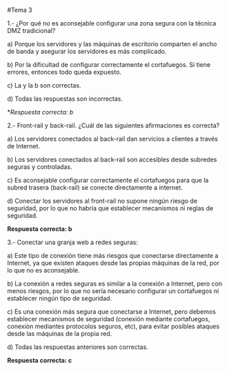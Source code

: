 #Tema 3

1.- ¿Por qué no es aconsejable configurar una zona segura con la técnica DMZ tradicional?

a) Porque los servidores y las máquinas de escritorio comparten el ancho de banda y asegurar los servidores
es más complicado.

b) Por la dificultad de configurar correctamente el cortafuegos. Si tiene errores, entonces todo queda expuesto.

c) La y la b son correctas.

d) Todas las respuestas son incorrectas.

**Respuesta correcta: b*


2.- Front-rail y back-rail. ¿Cuál de las siguientes afirmaciones es correcta?

a) Los servidores conectados al back-rail dan servicios a clientes a través de Internet.

b) Los servidores conectados al back-rail son accesibles desde subredes seguras y controladas.

c) Es aconsejable configurar correctamente el cortafuegos para que la subred trasera (back-rail)
se conecte directamente a internet.

d) Conectar los servidores al front-rail no supone ningún riesgo de seguridad, por lo que no habría
que establecer mecanismos ni reglas de seguridad.

**Respuesta correcta: b**


3.- Conectar una granja web a redes seguras:

a) Este tipo de conexión tiene más riesgos que conectarse directamente a Internet, ya que 
existen ataques desde las propias máquinas de la red, por lo que no es aconsejable.

b) La conexión a redes seguras es similar a la conexión a Internet, pero con menos riesgos,
por lo que no sería necesario configurar un cortafuegos ni establecer ningún tipo de seguridad.

c) Es una conexión más segura que conectarse a Internet, pero debemos establecer mecanismos de seguridad
(conexión mediante cortafuegos, conexión mediantes protocolos seguros, etc), para evitar posibles ataques
desde las máquinas de la propia red.

d) Todas las respuestas anteriores son correctas.

**Respuesta correcta: c**
